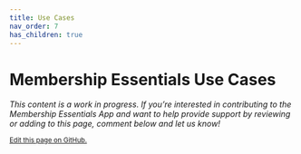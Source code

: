 ```yaml
---
title: Use Cases
nav_order: 7
has_children: true
---
```


# Membership Essentials Use Cases

*This content is a work in progress. If you’re interested in contributing to the Membership Essentials App and want to help provide support by reviewing or adding to this page, comment below and let us know!*


<footer>
   <a href="https://github.com/SFDO-Community-Sprints/MembershipSchemaAndBenefits-Documentation/edit/main/docs/Use-Cases/index.md" style="font-size: smaller;">Edit this page on GitHub.</a>
</footer>
